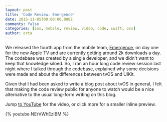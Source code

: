 ```yaml
---
layout: post
title: 'Code Review: Emergence'
date: 2015-11-05T00:00:00.000Z
comments: false
categories: [ios, mobile, review, video, code, swift, oss]
author: orta
---
```


We released the fourth app from the mobile team, [Emergence](https://github.com/artsy/Emergence/), on day one for the new Apple TV and are currently getting around 2k downloads a day. The codebase was created by a single developer, and we didn't want to keep that knowledge siloed. So, I ran an hour long code review session last night where I talked through the codebase, explained why some decisions were made and about the differences between tvOS and UIKit.

Given that I had been asked to write a blog post about tvOS in general, I felt that making the code review public for anyone to watch would be a nice alternative to the usual long-form writing on this blog.

Jump [to YouTube](https://www.youtube.com/watch?v=NErVWhEzIBM) for the video, or click more for a smaller inline preview.

<!-- more -->

{% youtube NErVWhEzIBM %}
